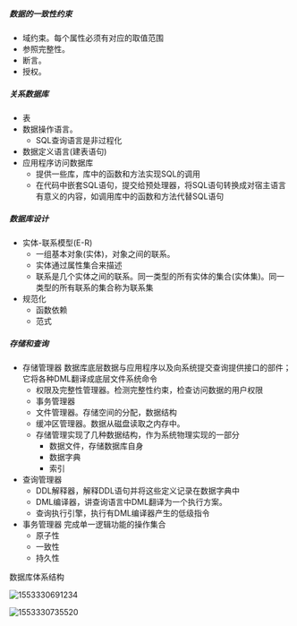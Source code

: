 ##### 数据的一致性约束

- 域约束。每个属性必须有对应的取值范围
- 参照完整性。
- 断言。
- 授权。

##### 关系数据库

- 表
- 数据操作语言。
  - SQL查询语言是非过程化
- 数据定义语言(建表语句)
- 应用程序访问数据库
  - 提供一些库，库中的函数和方法实现SQL的调用
  - 在代码中嵌套SQL语句，提交给预处理器，将SQL语句转换成对宿主语言有意义的内容，如调用库中的函数和方法代替SQL语句

##### 数据库设计

- 实体-联系模型(E-R)   
  -  一组基本对象(实体)，对象之间的联系。
  - 实体通过属性集合来描述
  - 联系是几个实体之间的联系。同一类型的所有实体的集合(实体集)。同一类型的所有联系的集合称为联系集
- 规范化
  - 函数依赖
  - 范式

##### 存储和查询

- 存储管理器  	数据库底层数据与应用程序以及向系统提交查询提供接口的部件；它将各种DML翻译成底层文件系统命令
  - 权限及完整性管理器。检测完整性约束，检查访问数据的用户权限
  - 事务管理器
  - 文件管理器。存储空间的分配，数据结构
  - 缓冲区管理器。数据从磁盘读取之内存中。
  - 存储管理实现了几种数据结构，作为系统物理实现的一部分
    - 数据文件，存储数据库自身
    - 数据字典
    - 索引
- 查询管理器
  - DDL解释器，解释DDL语句并将这些定义记录在数据字典中
  - DML编译器，讲查询语言中DML翻译为一个执行方案。
  - 查询执行引擎，执行有DML编译器产生的低级指令
- 事务管理器 完成单一逻辑功能的操作集合
  - 原子性
  - 一致性
  - 持久性

数据库体系结构

![1553330691234](assets/1553330691234.png)





![1553330735520](assets\1553330735520.png)



​	



​	

​	

